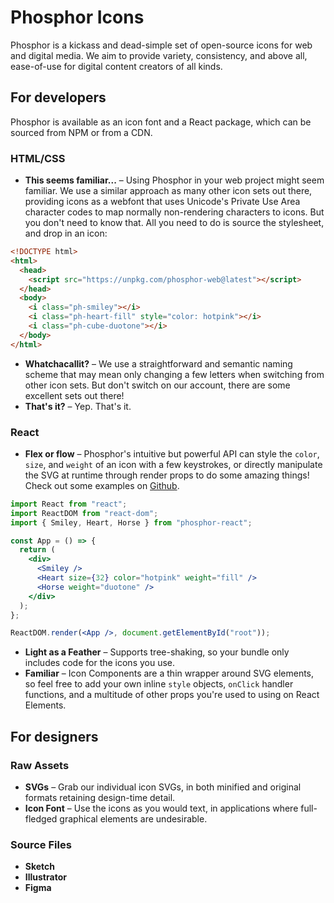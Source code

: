 # Phosphor Icons

Phosphor is a kickass and dead-simple set of open-source icons for web and digital media. We aim to provide variety, consistency, and above all, ease-of-use for digital content creators of all kinds.

## For developers

Phosphor is available as an icon font and a React package, which can be sourced from NPM or from a CDN.

### HTML/CSS

- **This seems familiar...** – Using Phosphor in your web project might seem familiar. We use a similar approach as many other icon sets out there, providing icons as a webfont that uses Unicode's Private Use Area character codes to map normally non-rendering characters to icons. But you don't need to know that. All you need to do is source the stylesheet, and drop in an icon:

```html
<!DOCTYPE html>
<html>
  <head>
    <script src="https://unpkg.com/phosphor-web@latest"></script>
  </head>
  <body>
    <i class="ph-smiley"></i>
    <i class="ph-heart-fill" style="color: hotpink"></i>
    <i class="ph-cube-duotone"></i>
  </body>
</html>
```

- **Whatchacallit?** – We use a straightforward and semantic naming scheme that may mean only changing a few letters when switching from other icon sets. But don't switch on our account, there are some excellent sets out there!
- **That's it?** – Yep. That's it.

### React

- **Flex or flow** – Phosphor's intuitive but powerful API can style the `color`, `size`, and `weight` of an icon with a few keystrokes, or directly manipulate the SVG at runtime through render props to do some amazing things! Check out some examples on [Github](https://github.com/phosphor-icons/phosphor-react).

```jsx
import React from "react";
import ReactDOM from "react-dom";
import { Smiley, Heart, Horse } from "phosphor-react";

const App = () => {
  return (
    <div>
      <Smiley />
      <Heart size={32} color="hotpink" weight="fill" />
      <Horse weight="duotone" />
    </div>
  );
};

ReactDOM.render(<App />, document.getElementById("root"));
```

- **Light as a Feather** – Supports tree-shaking, so your bundle only includes code for the icons you use.
- **Familiar** – Icon Components are a thin wrapper around SVG elements, so feel free to add your own inline `style` objects, `onClick` handler functions, and a multitude of other props you're used to using on React Elements.

## For designers

### Raw Assets
- **SVGs** – Grab our individual icon SVGs, in both minified and original formats retaining design-time detail.
- **Icon Font** – Use the icons as you would text, in applications where full-fledged graphical elements are undesirable.

### Source Files
- **Sketch**
- **Illustrator**
- **Figma**
